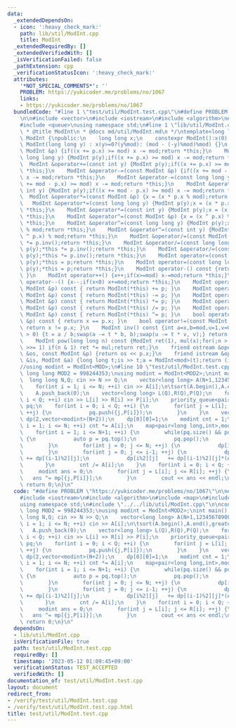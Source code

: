 ```yaml
---
data:
  _extendedDependsOn:
  - icon: ':heavy_check_mark:'
    path: lib/util/ModInt.cpp
    title: ModInt
  _extendedRequiredBy: []
  _extendedVerifiedWith: []
  _isVerificationFailed: false
  _pathExtension: cpp
  _verificationStatusIcon: ':heavy_check_mark:'
  attributes:
    '*NOT_SPECIAL_COMMENTS*': ''
    PROBLEM: https://yukicoder.me/problems/no/1067
    links:
    - https://yukicoder.me/problems/no/1067
  bundledCode: "#line 1 \"test/util/ModInt.test.cpp\"\n#define PROBLEM \"https://yukicoder.me/problems/no/1067\"\
    \n\n#include <vector>\n#include <iostream>\n#include <algorithm>\n#include <map>\n\
    #include <queue>\nusing namespace std;\n#line 1 \"lib/util/ModInt.cpp\"\n/*\n\
    \ * @title ModInt\n * @docs md/util/ModInt.md\n */\ntemplate<long long mod> class\
    \ ModInt {\npublic:\n    long long x;\n    constexpr ModInt():x(0) {}\n    constexpr\
    \ ModInt(long long y) : x(y>=0?(y%mod): (mod - (-y)%mod)%mod) {}\n    ModInt &operator+=(const\
    \ ModInt &p) {if((x += p.x) >= mod) x -= mod;return *this;}\n    ModInt &operator+=(const\
    \ long long y) {ModInt p(y);if((x += p.x) >= mod) x -= mod;return *this;}\n  \
    \  ModInt &operator+=(const int y) {ModInt p(y);if((x += p.x) >= mod) x -= mod;return\
    \ *this;}\n    ModInt &operator-=(const ModInt &p) {if((x += mod - p.x) >= mod)\
    \ x -= mod;return *this;}\n    ModInt &operator-=(const long long y) {ModInt p(y);if((x\
    \ += mod - p.x) >= mod) x -= mod;return *this;}\n    ModInt &operator-=(const\
    \ int y) {ModInt p(y);if((x += mod - p.x) >= mod) x -= mod;return *this;}\n  \
    \  ModInt &operator*=(const ModInt &p) {x = (x * p.x % mod);return *this;}\n \
    \   ModInt &operator*=(const long long y) {ModInt p(y);x = (x * p.x % mod);return\
    \ *this;}\n    ModInt &operator*=(const int y) {ModInt p(y);x = (x * p.x % mod);return\
    \ *this;}\n    ModInt &operator^=(const ModInt &p) {x = (x ^ p.x) % mod;return\
    \ *this;}\n    ModInt &operator^=(const long long y) {ModInt p(y);x = (x ^ p.x)\
    \ % mod;return *this;}\n    ModInt &operator^=(const int y) {ModInt p(y);x = (x\
    \ ^ p.x) % mod;return *this;}\n    ModInt &operator/=(const ModInt &p) {*this\
    \ *= p.inv();return *this;}\n    ModInt &operator/=(const long long y) {ModInt\
    \ p(y);*this *= p.inv();return *this;}\n    ModInt &operator/=(const int y) {ModInt\
    \ p(y);*this *= p.inv();return *this;}\n    ModInt operator=(const int y) {ModInt\
    \ p(y);*this = p;return *this;}\n    ModInt operator=(const long long y) {ModInt\
    \ p(y);*this = p;return *this;}\n    ModInt operator-() const {return ModInt(-x);\
    \ }\n    ModInt operator++() {x++;if(x>=mod) x-=mod;return *this;}\n    ModInt\
    \ operator--() {x--;if(x<0) x+=mod;return *this;}\n    ModInt operator+(const\
    \ ModInt &p) const { return ModInt(*this) += p; }\n    ModInt operator-(const\
    \ ModInt &p) const { return ModInt(*this) -= p; }\n    ModInt operator*(const\
    \ ModInt &p) const { return ModInt(*this) *= p; }\n    ModInt operator/(const\
    \ ModInt &p) const { return ModInt(*this) /= p; }\n    ModInt operator^(const\
    \ ModInt &p) const { return ModInt(*this) ^= p; }\n    bool operator==(const ModInt\
    \ &p) const { return x == p.x; }\n    bool operator!=(const ModInt &p) const {\
    \ return x != p.x; }\n    ModInt inv() const {int a=x,b=mod,u=1,v=0,t;while(b\
    \ > 0) {t = a / b;swap(a -= t * b, b);swap(u -= t * v, v);} return ModInt(u);}\n\
    \    ModInt pow(long long n) const {ModInt ret(1), mul(x);for(;n > 0;mul *= mul,n\
    \ >>= 1) if(n & 1) ret *= mul;return ret;}\n    friend ostream &operator<<(ostream\
    \ &os, const ModInt &p) {return os << p.x;}\n    friend istream &operator>>(istream\
    \ &is, ModInt &a) {long long t;is >> t;a = ModInt<mod>(t);return (is);}\n};\n\
    //using modint = ModInt<MOD>;\n#line 10 \"test/util/ModInt.test.cpp\"\n\nconstexpr\
    \ long long MOD2 = 998244353;\nusing modint = ModInt<MOD2>;\nint main() {\n  \
    \  long long N,Q; cin >> N >> Q;\n    vector<long long> A(N+1,1234567890LL);\n\
    \    for(int i = 1; i <= N; ++i) cin >> A[i];\n\tsort(A.begin(),A.end(),greater<>());\n\
    \    A.push_back(0);\n    vector<long long> L(Q),R(Q),P(Q);\n    for(int i = 0;\
    \ i < Q; ++i) cin >> L[i] >> R[i] >> P[i];\n    priority_queue<pair<long long,int>>\
    \ pq;\n    for(int i = 0; i < Q; ++i) {\n        for(int j = L[i]; j <= R[i];\
    \ ++j) {\n            pq.push({j,P[i]});\n        }\n    }\n    vector<vector<modint>>\
    \ dp(2,vector<modint>(N+2));\n    dp[0][0]=1;\n    modint cnt = 1;\n    for(int\
    \ i = 1; i <= N; ++i) cnt *= A[i];\n    map<pair<long long,int>,modint> mp;\n\
    \    for(int i = 1; i <= N+1; ++i) {\n        while(pq.size() && pq.top().first>A[i])\
    \ {\n            auto p = pq.top();\n            pq.pop();\n            mp[p]=dp[(i-1)%2][p.second]*cnt;\n\
    \        }\n        for(int j = 0; j <= N; ++j) {\n            dp[i%2][j] = 0;\n\
    \        }\n        for(int j = 0; j <= i-1; ++j) {\n            dp[i%2][j+1]\
    \ += dp[(i-1)%2][j];\n            dp[i%2][j]   += dp[(i-1)%2][j]*(A[i]-1);\n \
    \       }\n        cnt /= A[i];\n    }\n    for(int i = 0; i < Q; ++i) {\n   \
    \     modint ans = 0;\n        for(int j = L[i]; j <= R[i]; ++j) {\n         \
    \   ans ^= mp[{j,P[i]}];\n        }\n        cout << ans << endl;\n    }\n   \
    \ return 0;\n}\n"
  code: "#define PROBLEM \"https://yukicoder.me/problems/no/1067\"\n\n#include <vector>\n\
    #include <iostream>\n#include <algorithm>\n#include <map>\n#include <queue>\n\
    using namespace std;\n#include \"../../lib/util/ModInt.cpp\"\n\nconstexpr long\
    \ long MOD2 = 998244353;\nusing modint = ModInt<MOD2>;\nint main() {\n    long\
    \ long N,Q; cin >> N >> Q;\n    vector<long long> A(N+1,1234567890LL);\n    for(int\
    \ i = 1; i <= N; ++i) cin >> A[i];\n\tsort(A.begin(),A.end(),greater<>());\n \
    \   A.push_back(0);\n    vector<long long> L(Q),R(Q),P(Q);\n    for(int i = 0;\
    \ i < Q; ++i) cin >> L[i] >> R[i] >> P[i];\n    priority_queue<pair<long long,int>>\
    \ pq;\n    for(int i = 0; i < Q; ++i) {\n        for(int j = L[i]; j <= R[i];\
    \ ++j) {\n            pq.push({j,P[i]});\n        }\n    }\n    vector<vector<modint>>\
    \ dp(2,vector<modint>(N+2));\n    dp[0][0]=1;\n    modint cnt = 1;\n    for(int\
    \ i = 1; i <= N; ++i) cnt *= A[i];\n    map<pair<long long,int>,modint> mp;\n\
    \    for(int i = 1; i <= N+1; ++i) {\n        while(pq.size() && pq.top().first>A[i])\
    \ {\n            auto p = pq.top();\n            pq.pop();\n            mp[p]=dp[(i-1)%2][p.second]*cnt;\n\
    \        }\n        for(int j = 0; j <= N; ++j) {\n            dp[i%2][j] = 0;\n\
    \        }\n        for(int j = 0; j <= i-1; ++j) {\n            dp[i%2][j+1]\
    \ += dp[(i-1)%2][j];\n            dp[i%2][j]   += dp[(i-1)%2][j]*(A[i]-1);\n \
    \       }\n        cnt /= A[i];\n    }\n    for(int i = 0; i < Q; ++i) {\n   \
    \     modint ans = 0;\n        for(int j = L[i]; j <= R[i]; ++j) {\n         \
    \   ans ^= mp[{j,P[i]}];\n        }\n        cout << ans << endl;\n    }\n   \
    \ return 0;\n}\n"
  dependsOn:
  - lib/util/ModInt.cpp
  isVerificationFile: true
  path: test/util/ModInt.test.cpp
  requiredBy: []
  timestamp: '2023-05-12 01:09:45+09:00'
  verificationStatus: TEST_ACCEPTED
  verifiedWith: []
documentation_of: test/util/ModInt.test.cpp
layout: document
redirect_from:
- /verify/test/util/ModInt.test.cpp
- /verify/test/util/ModInt.test.cpp.html
title: test/util/ModInt.test.cpp
---
```

